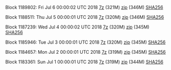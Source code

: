 Block 1189802: Fri Jul  6 00:00:02 UTC 2018 [7z](https://transfer.sh/kEhJD/bootstrap.dat.20180706.7z) (321M) [zip](https://transfer.sh/lelGP/bootstrap.dat.20180706.zip) (346M) [SHA256](https://transfer.sh/K7Zho/sha256.txt)

Block 1188511: Thu Jul  5 00:00:01 UTC 2018 [7z](https://transfer.sh/ZLcGV/bootstrap.dat.20180705.7z) (320M) [zip](https://transfer.sh/9RYAj/bootstrap.dat.20180705.zip) (346M) [SHA256](https://transfer.sh/RxylK/sha256.txt)

Block 1187239: Wed Jul  4 00:00:02 UTC 2018 [7z](https://transfer.sh/u2YbB/bootstrap.dat.20180704.7z) (320M) [zip](https://transfer.sh/4JArs/bootstrap.dat.20180704.zip) (345M) [SHA256](https://transfer.sh/dg7vY/sha256.txt)

Block 1185946: Tue Jul  3 00:00:01 UTC 2018 [7z](https://transfer.sh/1c6e7/bootstrap.dat.20180703.7z) (320M) [zip](https://transfer.sh/molOW/bootstrap.dat.20180703.zip) (345M) [SHA256](https://transfer.sh/nkQ5H/sha256.txt)

Block 1184657: Mon Jul  2 00:00:01 UTC 2018 [7z](https://transfer.sh/11OoN1/bootstrap.dat.20180702.7z) (319M) [zip](https://transfer.sh/10dXcW/bootstrap.dat.20180702.zip) (345M) [SHA256](https://transfer.sh/dw4oB/sha256.txt)

Block 1183361: Sun Jul  1 00:00:01 UTC 2018 [7z](https://transfer.sh/ob7Rj/bootstrap.dat.20180701.7z) (319M) [zip](https://transfer.sh/XGJwG/bootstrap.dat.20180701.zip) (344M) [SHA256](https://transfer.sh/q1FtF/sha256.txt)
